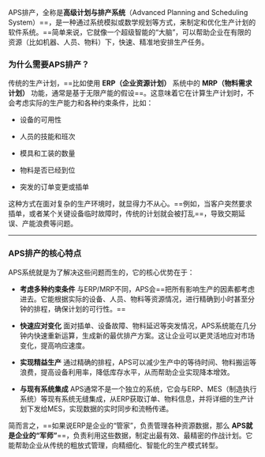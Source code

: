 APS排产，全称是**高级计划与排产系统**（Advanced Planning and Scheduling System）==，是一种通过系统模拟或数学规划等方式，来制定和优化生产计划的软件系统。==简单来说，它就像一个超级智能的“大脑”，可以帮助企业在有限的资源（比如机器、人员、物料）下，快速、精准地安排生产任务。

### 为什么需要APS排产？

传统的生产计划，==比如使用 **ERP（企业资源计划）** 系统中的 **MRP（物料需求计划）** 功能，通常是基于无限产能的假设==。这意味着它在计算生产计划时，不会考虑实际的生产能力和各种约束条件，比如：

- 设备的可用性
    
- 人员的技能和班次
    
- 模具和工装的数量
    
- 物料是否已经到位
    
- 突发的订单变更或插单
    

这种方式在面对复杂的生产环境时，就显得力不从心。==例如，当客户突然要求插单，或者某个关键设备临时故障时，传统的计划就会被打乱==，导致交期延误、产能浪费等问题。

---

### APS排产的核心特点

APS系统就是为了解决这些问题而生的，它的核心优势在于：

- **考虑多种约束条件** 与ERP/MRP不同，APS会==把所有影响生产的因素都考虑进去。它能根据实际的设备、人员、物料等资源情况，进行精确到小时甚至分钟的排程，确保计划的可行性。==
    
- **快速应对变化** 面对插单、设备故障、物料延迟等突发情况，APS系统能在几分钟内快速重新运算，生成新的最优排产方案。这让企业可以更灵活地应对市场变化，提高响应速度。
    
- **实现精益生产** 通过精确的排程，APS可以减少生产中的等待时间、物料搬运等浪费，提高设备利用率，降低库存水平，从而帮助企业实现降本增效。
    
- **与现有系统集成** APS通常不是一个独立的系统，它会与ERP、MES（制造执行系统）等现有系统无缝集成，从ERP获取订单、物料信息，并将详细的生产计划下发给MES，实现数据的实时同步和流畅传递。
    

简而言之，==如果说ERP是企业的“管家”，负责管理各种资源数据，那么 **APS就是企业的“军师”**==，负责利用这些数据，制定出最有效、最精密的作战计划。它能帮助企业从传统的粗放式管理，向精细化、智能化的生产模式转型。